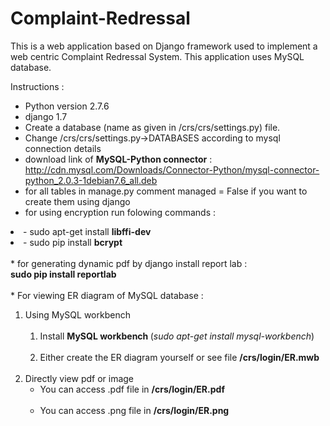 # Complaint-Redressal
This is a web application based on Django framework used to implement a web centric Complaint Redressal System. This application uses MySQL database.

Instructions :
* Python version 2.7.6
* django 1.7
* Create a database (name as given in /crs/crs/settings.py) file.
* Change /crs/crs/settings.py->DATABASES according to mysql connection details
* download link of <b>MySQL-Python connector</b> : http://cdn.mysql.com/Downloads/Connector-Python/mysql-connector-python_2.0.3-1debian7.6_all.deb
* for all tables in manage.py comment managed = False if you want to create them using django
* for using encryption run folowing commands : <br><ol>
<li> - sudo apt-get install <b>libffi-dev</b> </li>
<li> - sudo pip install <b>bcrypt</b></li><br>
</ol>
* for generating dynamic pdf by django install report lab : <br> 
<b>sudo pip install reportlab</b>
<br>
<br>
* For viewing ER diagram of MySQL database : <br>
<ol><li> Using MySQL workbench<ol><br>
<li>Install <b>MySQL workbench </b> (<i>sudo apt-get install mysql-workbench</i>)</li> <br>
<li>Either create the ER diagram yourself or see file <b>/crs/login/ER.mwb</b></li><br>
</ol></li>
<li> Directly view pdf or image <br>
<ul>
	<li> You can access .pdf file in <b>/crs/login/ER.pdf</b> </li><br>
	<li> You can access .png file in <b>/crs/login/ER.png</b> </li><br>
</ul>
</li>
</ol> 
